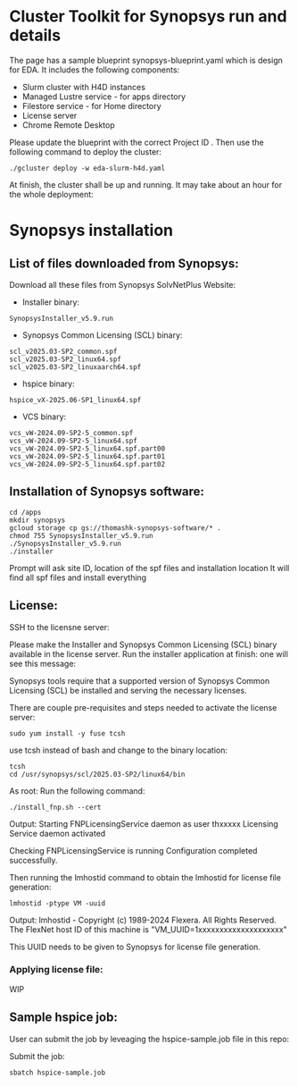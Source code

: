 # Cluster Toolkit for Synopsys run and details

The page has a sample blueprint synopsys-blueprint.yaml which is design for EDA. It includes the following components: 

- Slurm cluster with H4D instances 
- Managed Lustre service - for apps directory
- Filestore service - for Home directory 
- License server
- Chrome Remote Desktop 

Please update the blueprint with the correct Project ID . Then use the following command to deploy the cluster: 

```
./gcluster deploy -w eda-slurm-h4d.yaml
```

At finish, the cluster shall be up and running. It may take about an hour for the whole deployment: 

# Synopsys installation  

## List of files downloaded from Synopsys:

Download all these files from Synopsys SolvNetPlus Website:

- Installer binary: 
```
SynopsysInstaller_v5.9.run
```
- Synopsys Common Licensing (SCL) binary:
```
scl_v2025.03-SP2_common.spf
scl_v2025.03-SP2_linux64.spf
scl_v2025.03-SP2_linuxaarch64.spf
```
- hspice binary: 
```
hspice_vX-2025.06-SP1_linux64.spf
```
- VCS binary: 
```
vcs_vW-2024.09-SP2-5_common.spf
vcs_vW-2024.09-SP2-5_linux64.spf
vcs_vW-2024.09-SP2-5_linux64.spf.part00
vcs_vW-2024.09-SP2-5_linux64.spf.part01
vcs_vW-2024.09-SP2-5_linux64.spf.part02
```

## Installation of Synopsys software:

```
cd /apps
mkdir synopsys
gcloud storage cp gs://thomashk-synopsys-software/* .
chmod 755 SynopsysInstaller_v5.9.run
./SynopsysInstaller_v5.9.run
./installer
```

Prompt will ask site ID, location of the spf files and installation location
It will find all spf files and install everything 


## License:

SSH to the licensne server:

Please make the Installer and Synopsys Common Licensing (SCL) binary available in the license server. Run the installer application at finish: one will see this message: 

Synopsys tools require that a supported version of Synopsys Common
Licensing (SCL) be installed and serving the necessary licenses.

There are couple pre-requisites and steps needed to activate the license server: 

```
sudo yum install -y fuse tcsh
```

use tcsh instead of bash and change to the binary location:
```
tcsh
cd /usr/synopsys/scl/2025.03-SP2/linux64/bin
```

As root: Run the following command:
```
./install_fnp.sh --cert
```
Output: 
Starting FNPLicensingService daemon as user thxxxxx
Licensing Service daemon activated

Checking FNPLicensingService is running
Configuration completed successfully.

Then running the lmhostid command to obtain the lmhostid for license file generation:
```
lmhostid -ptype VM -uuid
```

Output: 
lmhostid - Copyright (c) 1989-2024 Flexera. All Rights Reserved.
The FlexNet host ID of this machine is "VM_UUID=1xxxxxxxxxxxxxxxxxxxx"

This UUID needs to be given to Synopsys for license file generation. 

### Applying license file:

WIP

## Sample hspice job:

User can submit the job by leveaging the hspice-sample.job file in this repo: 

Submit the job: 

```batch
sbatch hspice-sample.job
```
